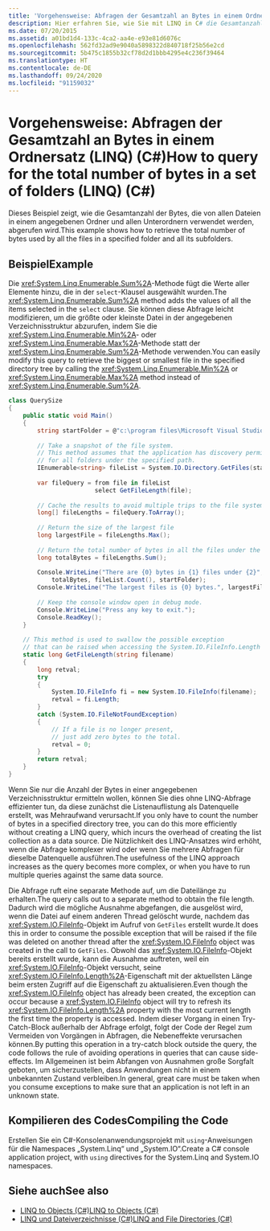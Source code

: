 ```yaml
---
title: 'Vorgehensweise: Abfragen der Gesamtzahl an Bytes in einem Ordnersatz (LINQ) (C#)'
description: Hier erfahren Sie, wie Sie mit LINQ in C# die Gesamtanzahl von Bytes abrufen, die von allen Dateien in einem angegebenen Ordner und dessen Unterordnern verwendet werden.
ms.date: 07/20/2015
ms.assetid: a01bd1d4-133c-4ca2-aa4e-e93e81d6076c
ms.openlocfilehash: 562fd32ad9e9040a5898322d840718f25b56e2cd
ms.sourcegitcommit: 5b475c1855b32cf78d2d1bbb4295e4c236f39464
ms.translationtype: HT
ms.contentlocale: de-DE
ms.lasthandoff: 09/24/2020
ms.locfileid: "91159032"
---
```

# <a name="how-to-query-for-the-total-number-of-bytes-in-a-set-of-folders-linq-c"></a><span data-ttu-id="0b932-103">Vorgehensweise: Abfragen der Gesamtzahl an Bytes in einem Ordnersatz (LINQ) (C#)</span><span class="sxs-lookup"><span data-stu-id="0b932-103">How to query for the total number of bytes in a set of folders (LINQ) (C#)</span></span>

<span data-ttu-id="0b932-104">Dieses Beispiel zeigt, wie die Gesamtanzahl der Bytes, die von allen Dateien in einem angegebenen Ordner und allen Unterordnern verwendet werden, abgerufen wird.</span><span class="sxs-lookup"><span data-stu-id="0b932-104">This example shows how to retrieve the total number of bytes used by all the files in a specified folder and all its subfolders.</span></span>  
  
## <a name="example"></a><span data-ttu-id="0b932-105">Beispiel</span><span class="sxs-lookup"><span data-stu-id="0b932-105">Example</span></span>  

 <span data-ttu-id="0b932-106">Die <xref:System.Linq.Enumerable.Sum%2A>-Methode fügt die Werte aller Elemente hinzu, die in der `select`-Klausel ausgewählt wurden.</span><span class="sxs-lookup"><span data-stu-id="0b932-106">The <xref:System.Linq.Enumerable.Sum%2A> method adds the values of all the items selected in the `select` clause.</span></span> <span data-ttu-id="0b932-107">Sie können diese Abfrage leicht modifizieren, um die größte oder kleinste Datei in der angegebenen Verzeichnisstruktur abzurufen, indem Sie die <xref:System.Linq.Enumerable.Min%2A>- oder <xref:System.Linq.Enumerable.Max%2A>-Methode statt der <xref:System.Linq.Enumerable.Sum%2A>-Methode verwenden.</span><span class="sxs-lookup"><span data-stu-id="0b932-107">You can easily modify this query to retrieve the biggest or smallest file in the specified directory tree by calling the <xref:System.Linq.Enumerable.Min%2A> or <xref:System.Linq.Enumerable.Max%2A> method instead of <xref:System.Linq.Enumerable.Sum%2A>.</span></span>  
  
```csharp  
class QuerySize  
{  
    public static void Main()  
    {  
        string startFolder = @"c:\program files\Microsoft Visual Studio 9.0\VC#";  
  
        // Take a snapshot of the file system.  
        // This method assumes that the application has discovery permissions  
        // for all folders under the specified path.  
        IEnumerable<string> fileList = System.IO.Directory.GetFiles(startFolder, "*.*", System.IO.SearchOption.AllDirectories);  
  
        var fileQuery = from file in fileList  
                        select GetFileLength(file);  
  
        // Cache the results to avoid multiple trips to the file system.  
        long[] fileLengths = fileQuery.ToArray();  
  
        // Return the size of the largest file  
        long largestFile = fileLengths.Max();  
  
        // Return the total number of bytes in all the files under the specified folder.  
        long totalBytes = fileLengths.Sum();  
  
        Console.WriteLine("There are {0} bytes in {1} files under {2}",  
            totalBytes, fileList.Count(), startFolder);  
        Console.WriteLine("The largest files is {0} bytes.", largestFile);  
  
        // Keep the console window open in debug mode.  
        Console.WriteLine("Press any key to exit.");  
        Console.ReadKey();  
    }  
  
    // This method is used to swallow the possible exception  
    // that can be raised when accessing the System.IO.FileInfo.Length property.  
    static long GetFileLength(string filename)  
    {  
        long retval;  
        try  
        {  
            System.IO.FileInfo fi = new System.IO.FileInfo(filename);  
            retval = fi.Length;  
        }  
        catch (System.IO.FileNotFoundException)  
        {  
            // If a file is no longer present,  
            // just add zero bytes to the total.  
            retval = 0;  
        }  
        return retval;  
    }  
}  
```  
  
 <span data-ttu-id="0b932-108">Wenn Sie nur die Anzahl der Bytes in einer angegebenen Verzeichnisstruktur ermitteln wollen, können Sie dies ohne LINQ-Abfrage effizienter tun, da diese zunächst die Listenauflistung als Datenquelle erstellt, was Mehraufwand verursacht.</span><span class="sxs-lookup"><span data-stu-id="0b932-108">If you only have to count the number of bytes in a specified directory tree, you can do this more efficiently without creating a LINQ query, which incurs the overhead of creating the list collection as a data source.</span></span> <span data-ttu-id="0b932-109">Die Nützlichkeit des LINQ-Ansatzes wird erhöht, wenn die Abfrage komplexer wird oder wenn Sie mehrere Abfragen für dieselbe Datenquelle ausführen.</span><span class="sxs-lookup"><span data-stu-id="0b932-109">The usefulness of the LINQ approach increases as the query becomes more complex, or when you have to run multiple queries against the same data source.</span></span>  
  
 <span data-ttu-id="0b932-110">Die Abfrage ruft eine separate Methode auf, um die Dateilänge zu erhalten.</span><span class="sxs-lookup"><span data-stu-id="0b932-110">The query calls out to a separate method to obtain the file length.</span></span> <span data-ttu-id="0b932-111">Dadurch wird die mögliche Ausnahme abgefangen, die ausgelöst wird, wenn die Datei auf einem anderen Thread gelöscht wurde, nachdem das <xref:System.IO.FileInfo>-Objekt im Aufruf von `GetFiles` erstellt wurde.</span><span class="sxs-lookup"><span data-stu-id="0b932-111">It does this in order to consume the possible exception that will be raised if the file was deleted on another thread after the <xref:System.IO.FileInfo> object was created in the call to `GetFiles`.</span></span> <span data-ttu-id="0b932-112">Obwohl das <xref:System.IO.FileInfo>-Objekt bereits erstellt wurde, kann die Ausnahme auftreten, weil ein <xref:System.IO.FileInfo>-Objekt versucht, seine <xref:System.IO.FileInfo.Length%2A>-Eigenschaft mit der aktuellsten Länge beim ersten Zugriff auf die Eigenschaft zu aktualisieren.</span><span class="sxs-lookup"><span data-stu-id="0b932-112">Even though the <xref:System.IO.FileInfo> object has already been created, the exception can occur because a <xref:System.IO.FileInfo> object will try to refresh its <xref:System.IO.FileInfo.Length%2A> property with the most current length the first time the property is accessed.</span></span> <span data-ttu-id="0b932-113">Indem dieser Vorgang in einen Try-Catch-Block außerhalb der Abfrage erfolgt, folgt der Code der Regel zum Vermeiden von Vorgängen in Abfragen, die Nebeneffekte verursachen können.</span><span class="sxs-lookup"><span data-stu-id="0b932-113">By putting this operation in a try-catch block outside the query, the code follows the rule of avoiding operations in queries that can cause side-effects.</span></span> <span data-ttu-id="0b932-114">Im Allgemeinen ist beim Abfangen von Ausnahmen große Sorgfalt geboten, um sicherzustellen, dass Anwendungen nicht in einem unbekannten Zustand verbleiben.</span><span class="sxs-lookup"><span data-stu-id="0b932-114">In general, great care must be taken when you consume exceptions to make sure that an application is not left in an unknown state.</span></span>  
  
## <a name="compiling-the-code"></a><span data-ttu-id="0b932-115">Kompilieren des Codes</span><span class="sxs-lookup"><span data-stu-id="0b932-115">Compiling the Code</span></span>  

<span data-ttu-id="0b932-116">Erstellen Sie ein C#-Konsolenanwendungsprojekt mit `using`-Anweisungen für die Namespaces „System.Linq“ und „System.IO“.</span><span class="sxs-lookup"><span data-stu-id="0b932-116">Create a C# console application project, with `using` directives for the System.Linq and System.IO namespaces.</span></span>
  
## <a name="see-also"></a><span data-ttu-id="0b932-117">Siehe auch</span><span class="sxs-lookup"><span data-stu-id="0b932-117">See also</span></span>

- [<span data-ttu-id="0b932-118">LINQ to Objects (C#)</span><span class="sxs-lookup"><span data-stu-id="0b932-118">LINQ to Objects (C#)</span></span>](./linq-to-objects.md)
- [<span data-ttu-id="0b932-119">LINQ und Dateiverzeichnisse (C#)</span><span class="sxs-lookup"><span data-stu-id="0b932-119">LINQ and File Directories (C#)</span></span>](./linq-and-file-directories.md)
